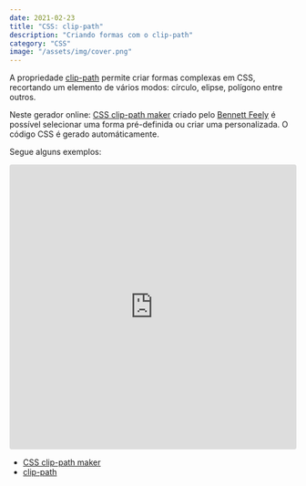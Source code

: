 ```yaml
---
date: 2021-02-23
title: "CSS: clip-path"
description: "Criando formas com o clip-path"
category: "CSS"
image: "/assets/img/cover.png"
---
```


A propriedade <a href="https://developer.mozilla.org/en-US/docs/Web/CSS/clip-path" target="_blank" rel="noopener noreferrer">clip-path</a> permite criar formas complexas em CSS, recortando um elemento de vários modos: círculo, elipse, polígono entre outros.

Neste gerador online: <a href="https://bennettfeely.com/clippy/" target="_blank" rel="noopener noreferrer">CSS clip-path maker</a> criado pelo <a href="https://github.com/bennettfeely/Clippy" target="_blank" rel="noopener noreferrer">Bennett Feely</a> é possível selecionar uma forma pré-definida ou criar uma personalizada.
O código CSS é gerado automáticamente.

Segue alguns exemplos:

<iframe 
    src="https://codesandbox.io/embed/reactjs-clippy-2eb96?fontsize=14&hidenavigation=1&theme=dark"
    style="width:100%; height:500px; border:0; border-radius: 4px; overflow:hidden;"
    title="ReactJS + Clippy"
    allow="camera; geolocation; microphone;"
    sandbox="allow-forms allow-modals allow-popups allow-presentation allow-same-origin allow-scripts"
></iframe>

- <a href="https://bennettfeely.com/clippy/" target="_blank" rel="noopener noreferrer">CSS clip-path maker</a>
- <a href="https://developer.mozilla.org/en-US/docs/Web/CSS/clip-path" target="_blank" rel="noopener noreferrer">clip-path</a>
